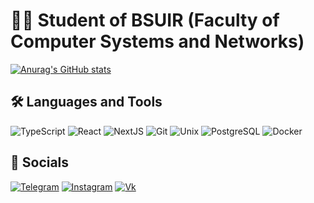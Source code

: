 # 👨‍💻 Student of BSUIR (Faculty of Computer Systems and Networks)

[![Anurag's GitHub stats](https://github-readme-stats-git-masterrstaa-rickstaa.vercel.app/api?username=kostyabet&count_private=true&&hide=issues,contribs&show_icons=true&bg_color=090909&hide_border=true&title_color=dedede&text_color=5465e8&icon_color=db7979)](https://github.com/kostyabet)

## 🛠️ Languages and Tools

![TypeScript](https://img.shields.io/badge/-Docker-090909?style=for-the-badge&logo=typescript&logoColor=sky)
![React](https://img.shields.io/badge/-React-090909?style=for-the-badge&logo=react&logoColor=blue)
![NextJS](https://img.shields.io/badge/next.js-000000?style=for-the-badge&logo=nextdotjs&logoColor=white)
![Git](https://img.shields.io/badge/-Git-090909?style=for-the-badge&logo=git&logoColor=red)
![Unix](https://img.shields.io/badge/-unix-090909?style=for-the-badge&logo=ubuntu&logoColor=orange)
![PostgreSQL](https://img.shields.io/badge/postgresql-000000?style=for-the-badge&logo=postgresql&logoColor=sky)
![Docker](https://img.shields.io/badge/-Docker-090909?style=for-the-badge&logo=docker&logoColor=2496ED)

## 📲️ Socials

[![Telegram](https://img.shields.io/badge/-Telegram-090909?style=for-the-badge&logo=telegram&logoColor=27A0D9)](https://t.me/kostyabelbet)
[![Instagram](https://img.shields.io/badge/-Instagram-090909?style=for-the-badge&logo=instagram&logoColor=B4068E)](https://www.instagram.com/kostikk.bet/)
[![Vk](https://img.shields.io/badge/-LinkedIn-090909?style=for-the-badge&logo=linkedin&logoColor=1C9DEB)](https://www.linkedin.com/in/kostya-betenya-080754338/)
